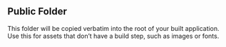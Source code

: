 ## Public Folder

This folder will be copied verbatim into the root of your built application. Use this for assets that don’t have a build step, such as images or fonts.